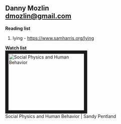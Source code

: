 Danny Mozlin  
dmozlin@gmail.com  
---------------------------------

**Reading list**
1. lying - https://www.samharris.org/lying


  


**Watch list**  
<a href="http://www.youtube.com/watch?feature=player_embedded&v=9-OWlAT8N_E" target="_blank"><img src="http://img.youtube.com/vi/8-OWlAT8N_E/0.jpg" 
alt="Social Physics and Human Behavior" width="241" height="180" border="10" /></a>  
Social Physics and Human Behavior | Sandy Pentland

